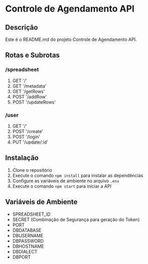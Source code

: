 # Controle de Agendamento API

## Descrição
Este é o README.md do projeto Controle de Agendamento API.

## Rotas e Subrotas
### /spreadsheet
1. GET '/'
2. GET '/metadata'
3. GET '/getRows'
4. POST '/addRow'
5. POST '/updateRows'

### /user
1. GET '/'
2. POST '/create'
3. POST '/login'
4. PUT '/update/:id'

## Instalação
1. Clone o repositório
2. Execute o comando `npm install` para instalar as dependências
3. Configure as variáveis de ambiente no arquivo `.env`
4. Execute o comando `npm start` para iniciar a API

## Variáveis de Ambiente
- SPREADSHEET_ID
- SECRET (Combinação de Segurança para geração do Token)
- PORT
- DBDATABASE
- DBUSERNAME
- DBPASSWORD
- DBHOSTNAME
- DBDIALECT
- DBPORT
